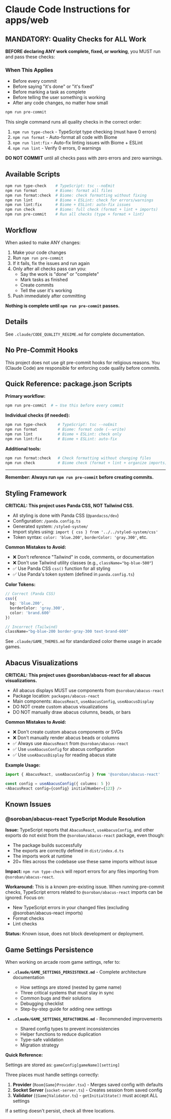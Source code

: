 # Claude Code Instructions for apps/web

## MANDATORY: Quality Checks for ALL Work

**BEFORE declaring ANY work complete, fixed, or working**, you MUST run and pass these checks:

### When This Applies

- Before every commit
- Before saying "it's done" or "it's fixed"
- Before marking a task as complete
- Before telling the user something is working
- After any code changes, no matter how small

```bash
npm run pre-commit
```

This single command runs all quality checks in the correct order:

1. `npm run type-check` - TypeScript type checking (must have 0 errors)
2. `npm run format` - Auto-format all code with Biome
3. `npm run lint:fix` - Auto-fix linting issues with Biome + ESLint
4. `npm run lint` - Verify 0 errors, 0 warnings

**DO NOT COMMIT** until all checks pass with zero errors and zero warnings.

## Available Scripts

```bash
npm run type-check    # TypeScript: tsc --noEmit
npm run format        # Biome: format all files
npm run format:check  # Biome: check formatting without fixing
npm run lint          # Biome + ESLint: check for errors/warnings
npm run lint:fix      # Biome + ESLint: auto-fix issues
npm run check         # Biome: full check (format + lint + imports)
npm run pre-commit    # Run all checks (type + format + lint)
```

## Workflow

When asked to make ANY changes:

1. Make your code changes
2. Run `npm run pre-commit`
3. If it fails, fix the issues and run again
4. Only after all checks pass can you:
   - Say the work is "done" or "complete"
   - Mark tasks as finished
   - Create commits
   - Tell the user it's working
5. Push immediately after committing

**Nothing is complete until `npm run pre-commit` passes.**

## Details

See `.claude/CODE_QUALITY_REGIME.md` for complete documentation.

## No Pre-Commit Hooks

This project does not use git pre-commit hooks for religious reasons.
You (Claude Code) are responsible for enforcing code quality before commits.

## Quick Reference: package.json Scripts

**Primary workflow:**

```bash
npm run pre-commit  # ← Use this before every commit
```

**Individual checks (if needed):**

```bash
npm run type-check     # TypeScript: tsc --noEmit
npm run format         # Biome: format code (--write)
npm run lint           # Biome + ESLint: check only
npm run lint:fix       # Biome + ESLint: auto-fix
```

**Additional tools:**

```bash
npm run format:check   # Check formatting without changing files
npm run check          # Biome check (format + lint + organize imports)
```

---

**Remember: Always run `npm run pre-commit` before creating commits.**

## Styling Framework

**CRITICAL: This project uses Panda CSS, NOT Tailwind CSS.**

- All styling is done with Panda CSS (`@pandacss/dev`)
- Configuration: `/panda.config.ts`
- Generated system: `/styled-system/`
- Import styles using: `import { css } from '../../styled-system/css'`
- Token syntax: `color: 'blue.200'`, `borderColor: 'gray.300'`, etc.

**Common Mistakes to Avoid:**
- ❌ Don't reference "Tailwind" in code, comments, or documentation
- ❌ Don't use Tailwind utility classes (e.g., `className="bg-blue-500"`)
- ✅ Use Panda CSS `css()` function for all styling
- ✅ Use Panda's token system (defined in `panda.config.ts`)

**Color Tokens:**
```typescript
// Correct (Panda CSS)
css({
  bg: 'blue.200',
  borderColor: 'gray.300',
  color: 'brand.600'
})

// Incorrect (Tailwind)
className="bg-blue-200 border-gray-300 text-brand-600"
```

See `.claude/GAME_THEMES.md` for standardized color theme usage in arcade games.

## Abacus Visualizations

**CRITICAL: This project uses @soroban/abacus-react for all abacus visualizations.**

- All abacus displays MUST use components from `@soroban/abacus-react`
- Package location: `packages/abacus-react`
- Main components: `AbacusReact`, `useAbacusConfig`, `useAbacusDisplay`
- DO NOT create custom abacus visualizations
- DO NOT manually draw abacus columns, beads, or bars

**Common Mistakes to Avoid:**
- ❌ Don't create custom abacus components or SVGs
- ❌ Don't manually render abacus beads or columns
- ✅ Always use `AbacusReact` from `@soroban/abacus-react`
- ✅ Use `useAbacusConfig` for abacus configuration
- ✅ Use `useAbacusDisplay` for reading abacus state

**Example Usage:**
```typescript
import { AbacusReact, useAbacusConfig } from '@soroban/abacus-react'

const config = useAbacusConfig({ columns: 5 })
<AbacusReact config={config} initialNumber={123} />
```

## Known Issues

### @soroban/abacus-react TypeScript Module Resolution

**Issue:** TypeScript reports that `AbacusReact`, `useAbacusConfig`, and other exports do not exist from the `@soroban/abacus-react` package, even though:
- The package builds successfully
- The exports are correctly defined in `dist/index.d.ts`
- The imports work at runtime
- 20+ files across the codebase use these same imports without issue

**Impact:** `npm run type-check` will report errors for any files importing from `@soroban/abacus-react`.

**Workaround:** This is a known pre-existing issue. When running pre-commit checks, TypeScript errors related to `@soroban/abacus-react` imports can be ignored. Focus on:
- New TypeScript errors in your changed files (excluding @soroban/abacus-react imports)
- Format checks
- Lint checks

**Status:** Known issue, does not block development or deployment.

## Game Settings Persistence

When working on arcade room game settings, refer to:

- **`.claude/GAME_SETTINGS_PERSISTENCE.md`** - Complete architecture documentation
  - How settings are stored (nested by game name)
  - Three critical systems that must stay in sync
  - Common bugs and their solutions
  - Debugging checklist
  - Step-by-step guide for adding new settings

- **`.claude/GAME_SETTINGS_REFACTORING.md`** - Recommended improvements
  - Shared config types to prevent inconsistencies
  - Helper functions to reduce duplication
  - Type-safe validation
  - Migration strategy

**Quick Reference:**

Settings are stored as: `gameConfig[gameName][setting]`

Three places must handle settings correctly:
1. **Provider** (`Room{Game}Provider.tsx`) - Merges saved config with defaults
2. **Socket Server** (`socket-server.ts`) - Creates session from saved config
3. **Validator** (`{Game}Validator.ts`) - `getInitialState()` must accept ALL settings

If a setting doesn't persist, check all three locations.
